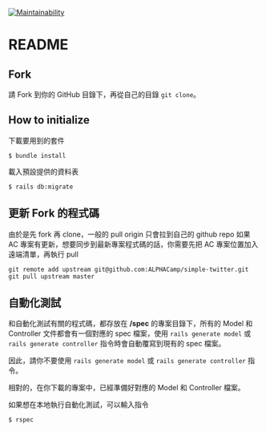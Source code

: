 
[![Maintainability](https://api.codeclimate.com/v1/badges/c0609ce113878eab620c/maintainability)](https://codeclimate.com/github/ALPHACamp/simple-twitter-workspace/maintainability)

# README

## Fork
請 Fork 到你的 GitHub 目錄下，再從自己的目錄 `git clone`。

## How to initialize

下載要用到的套件
```
$ bundle install
```
載入預設提供的資料表
```
$ rails db:migrate
```

## 更新 Fork 的程式碼

由於是先 fork 再 clone，一般的 pull origin 只會拉到自己的 github repo
如果 AC 專案有更新，想要同步到最新專案程式碼的話，你需要先把 AC 專案位置加入遠端清單，再執行 pull
```
git remote add upstream git@github.com:ALPHACamp/simple-twitter.git
git pull upstream master
```


## 自動化測試

和自動化測試有關的程式碼，都存放在 **/spec** 的專案目錄下，所有的 Model 和 Controller 文件都會有一個對應的 spec 檔案，使用 `rails generate model` 或 `rails generate controller` 指令時會自動覆寫到現有的 spec 檔案。

因此，請你不要使用 `rails generate model` 或 `rails generate controller` 指令。

相對的，在你下載的專案中，已經準備好對應的 Model 和 Controller 檔案。

如果想在本地執行自動化測試，可以輸入指令
```
$ rspec
```


